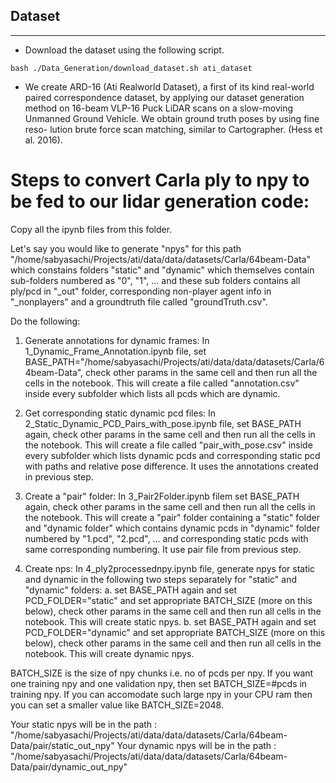 ## Dataset
---
- Download the dataset using the following script.
```
bash ./Data_Generation/download_dataset.sh ati_dataset
```
- We create ARD-16 (Ati Realworld Dataset), a
first of its kind real-world paired correspondence dataset, by
applying our dataset generation method on 16-beam VLP-16
Puck LiDAR scans on a slow-moving Unmanned Ground
Vehicle. We obtain ground truth poses by using fine reso-
lution brute force scan matching, similar to Cartographer.
(Hess et al. 2016).

# Steps to convert Carla ply to npy to be fed to our lidar generation code:

Copy all the ipynb files from this folder.

Let's say you would like to generate "npys" for this path "/home/sabyasachi/Projects/ati/data/data/datasets/Carla/64beam-Data" which constains folders "static" and "dynamic" which themselves contain sub-folders numbered as "0", "1", ... and these sub folders contains all ply/pcd in "\_out" folder, corresponding non-player agent info in "\_nonplayers" and a groundtruth file called "groundTruth.csv".

Do the following:

1. Generate annotations for dynamic frames: In 1_Dynamic_Frame_Annotation.ipynb file, set BASE_PATH="/home/sabyasachi/Projects/ati/data/data/datasets/Carla/64beam-Data", check other params in the same cell and then run all the cells in the notebook. This will create a file called "annotation.csv" inside every subfolder which lists all pcds which are dynamic.

2. Get corresponding static dynamic pcd files: In 2_Static_Dynamic_PCD_Pairs_with_pose.ipynb file, set BASE_PATH again, check other params in the same cell and then run all the cells in the notebook. This will create a file called "pair_with_pose.csv" inside every subfolder which lists dynamic pcds and corresponding static pcd with paths and relative pose difference. It uses the annotations created in previous step.

3. Create a "pair" folder: In 3_Pair2Folder.ipynb filem set BASE_PATH again, check other params in the same cell and then run all the cells in the notebook. This will create a "pair" folder containing a "static" folder and "dynamic folder" which contains dynamic pcds in "dynamic" folder numbered by "1.pcd", "2.pcd", ... and corresponding static pcds with same corresponding numbering. It use pair file from previous step.

4. Create nps: In 4_ply2processednpy.ipynb file, generate npys for static and dynamic in the following two steps separately for "static" and "dynamic" folders:
    a. set BASE_PATH again and set PCD_FOLDER="static" and set appropriate BATCH_SIZE (more on this below), check other params in the same cell and then run all cells in the notebook. This will create static npys.
    b. set BASE_PATH again and set PCD_FOLDER="dynamic" and set appropriate BATCH_SIZE (more on this below), check other params in the same cell and then run all cells in the notebook. This will create dynamic npys.

BATCH_SIZE is the size of npy chunks i.e. no of pcds per npy. If you want one training npy and one validation npy, then set BATCH_SIZE=#pcds in training npy. If you can accomodate such large npy in your CPU ram then you can set a smaller value like BATCH_SIZE=2048.


Your static npys will be in the path : "/home/sabyasachi/Projects/ati/data/data/datasets/Carla/64beam-Data/pair/static_out_npy"
Your dynamic npys will be in the path : "/home/sabyasachi/Projects/ati/data/data/datasets/Carla/64beam-Data/pair/dynamic_out_npy"